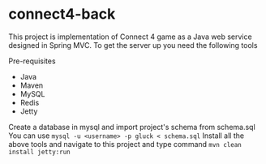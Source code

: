 # connect4-back

This project is implementation of Connect 4 game as a Java web service designed in Spring MVC. 
To get the server up you need the following tools

Pre-requisites
- Java
- Maven
- MySQL
- Redis
- Jetty

Create a database in mysql and import project's schema from schema.sql
You can use `mysql -u <username> -p gluck < schema.sql`
Install all the above tools and navigate to this project and type command `mvn clean install jetty:run` 
